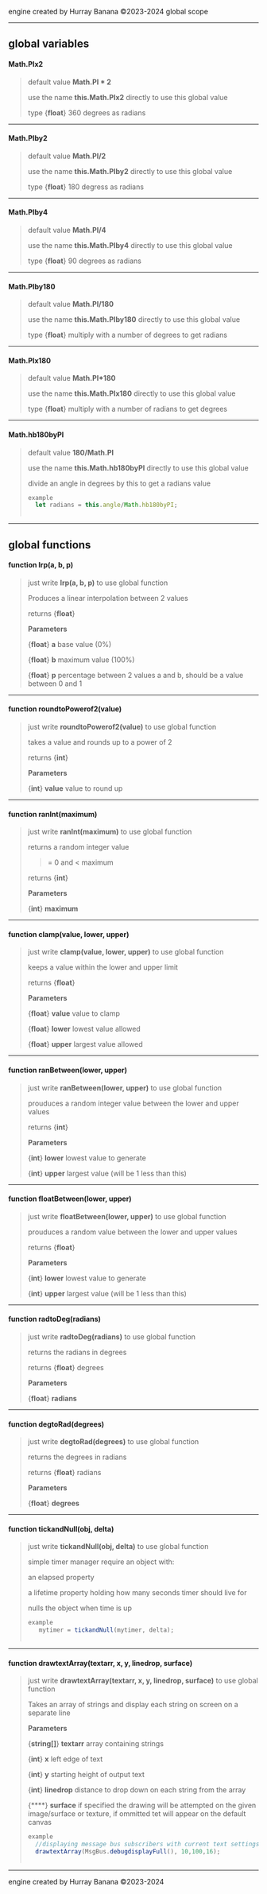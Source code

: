 engine created by Hurray Banana &copy;2023-2024
global scope
> 

---

## global variables
#### Math.PIx2
> default value **Math.PI * 2**
> 
> use the name **this.Math.PIx2** directly to use this global value
> 
> 
> type {**float**} 360 degrees as radians
> 
> 

---

#### Math.PIby2
> default value **Math.PI/2**
> 
> use the name **this.Math.PIby2** directly to use this global value
> 
> 
> type {**float**} 180 degress as radians
> 
> 

---

#### Math.PIby4
> default value **Math.PI/4**
> 
> use the name **this.Math.PIby4** directly to use this global value
> 
> 
> type {**float**} 90 degrees as radians
> 
> 

---

#### Math.PIby180
> default value **Math.PI/180**
> 
> use the name **this.Math.PIby180** directly to use this global value
> 
> 
> type {**float**} multiply with a number of degrees to get radians
> 
> 

---

#### Math.PIx180
> default value **Math.PI*180**
> 
> use the name **this.Math.PIx180** directly to use this global value
> 
> 
> type {**float**} multiply with a number of radians to get degrees
> 
> 

---

#### Math.hb180byPI
> default value **180/Math.PI**
> 
> use the name **this.Math.hb180byPI** directly to use this global value
> 
> divide an angle in degrees by this to get a radians value
> 
> ```js
> example
>   let radians = this.angle/Math.hb180byPI;
>  
> ```
> 

---

## global functions
#### function lrp(a, b, p)
> just write **lrp(a, b, p)** to use global function
> 
> Produces a linear interpolation between 2 values
> 
> 
> returns {**float**}
> 
> 
> **Parameters**
> 
> {**float**} **a** base value  (0%)
> 
> {**float**} **b** maximum value (100%)
> 
> {**float**} **p** percentage between 2 values a and b, should be a value between 0 and 1
> 
> 

---

#### function roundtoPowerof2(value)
> just write **roundtoPowerof2(value)** to use global function
> 
> takes a value and rounds up to a power of 2
> 
> 
> returns {**int**}
> 
> 
> **Parameters**
> 
> {**int**} **value** value to round up
> 
> 

---

#### function ranInt(maximum)
> just write **ranInt(maximum)** to use global function
> 
> returns a random integer value
> 
> >= 0 and < maximum
> 
> 
> returns {**int**}
> 
> 
> **Parameters**
> 
> {**int**} **maximum** 
> 
> 

---

#### function clamp(value, lower, upper)
> just write **clamp(value, lower, upper)** to use global function
> 
> keeps a value within the lower and upper limit
> 
> 
> returns {**float**}
> 
> 
> **Parameters**
> 
> {**float**} **value**  value to clamp
> 
> {**float**} **lower** lowest value allowed
> 
> {**float**} **upper** largest value allowed
> 
> 

---

#### function ranBetween(lower, upper)
> just write **ranBetween(lower, upper)** to use global function
> 
> prouduces a random integer value between the lower and upper values
> 
> 
> returns {**int**}
> 
> 
> **Parameters**
> 
> {**int**} **lower** lowest value to generate
> 
> {**int**} **upper** largest value (will be 1 less than this)
> 
> 

---

#### function floatBetween(lower, upper)
> just write **floatBetween(lower, upper)** to use global function
> 
> prouduces a random value between the lower and upper values
> 
> 
> returns {**float**}
> 
> 
> **Parameters**
> 
> {**int**} **lower** lowest value to generate
> 
> {**int**} **upper** largest value (will be 1 less than this)
> 
> 

---

#### function radtoDeg(radians)
> just write **radtoDeg(radians)** to use global function
> 
> returns the radians in degrees
> 
> 
> returns {**float**} degrees
> 
> 
> **Parameters**
> 
> {**float**} **radians** 
> 
> 

---

#### function degtoRad(degrees)
> just write **degtoRad(degrees)** to use global function
> 
> returns the degrees in radians
> 
> 
> returns {**float**} radians
> 
> 
> **Parameters**
> 
> {**float**} **degrees** 
> 
> 

---

#### function tickandNull(obj, delta)
> just write **tickandNull(obj, delta)** to use global function
> 
> simple timer manager require an object with:
> 
> an elapsed property
> 
> a lifetime property holding how many seconds timer should live for
> 
> nulls the object when time is up
> 
> ```js
> example
>    mytimer = tickandNull(mytimer, delta);
>   
> ```
> 

---

#### function drawtextArray(textarr, x, y, linedrop, surface)
> just write **drawtextArray(textarr, x, y, linedrop, surface)** to use global function
> 
> Takes an array of strings and display each string on screen on a separate line
> 
> 
> **Parameters**
> 
> {**string[]**} **textarr** array containing strings
> 
> {**int**} **x** left edge of text
> 
> {**int**} **y** starting height of output text
> 
> {**int**} **linedrop** distance to drop down on each string from the array
> 
> {****} **surface** if specified the drawing will be attempted on the given image/surface or texture, if ommitted tet will appear on the default canvas
> 
> ```js
> example
>   //displaying message bus subscribers with current text settings called at end of draw() function in sketch.js
>   drawtextArray(MsgBus.debugdisplayFull(), 10,100,16);
>  
> ```
> 

---

engine created by Hurray Banana &copy;2023-2024
